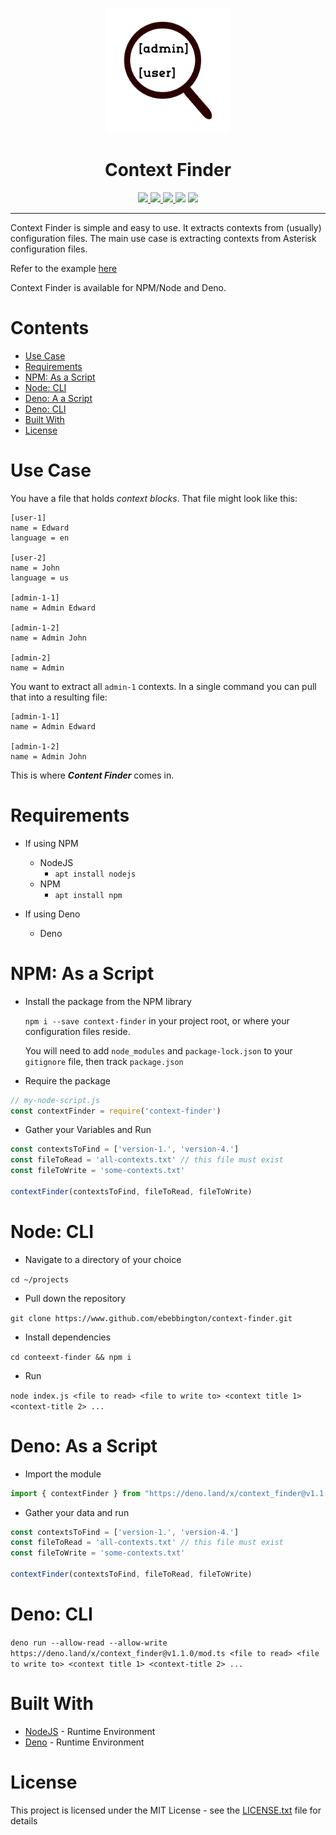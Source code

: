 <p align="center">
  <img height="200" src="dcf-logo.png" alt="Context Finder">
  <h1 align="center">Context Finder</h1>
</p>
<p align="center">
  <a href="https://github.com/ebebbington/context-finder/actions">
    <img src="https://img.shields.io/github/workflow/status/ebebbington/context-finder/master?label=build">
  </a>
  <a href="https://github.com/drashland/context-finder/releases">
    <img src="https://img.shields.io/github/release/ebebbington/context-finder.svg?color=bright_green&label=latest">
  </a>
  <a href="http://hits.dwyl.com/ebebbington/context-finder">
    <img src="http://hits.dwyl.com/ebebbington/context-finder.svg">
  </a>
  <a>
    <img src="https://img.shields.io/npm/dm/context-finder?label=npm Downloads">
  </a>
  <a>
    <img src="https://snyk.io/test/github/ebebbington/context-finder/badge.svg">
  </a>
</p>

---

Context Finder is simple and easy to use. It extracts contexts from (usually) configuration files. The main use case is extracting contexts from Asterisk configuration files.

Refer to the example [here](./example)

Context Finder is available for NPM/Node and Deno.

# Contents

* [Use Case](#use-case)
* [Requirements](#requirements)
* [NPM: As a Script](#npm-as-a-script)
* [Node: CLI](#node-cli)
* [Deno: A a Script](#deno-as-a-script)
* [Deno: CLI](#deno-cli)
* [Built With](#built-with)
* [License](#license) 

# Use Case

You have a file that holds *context blocks*. That file might look like this:

```
[user-1]
name = Edward
language = en

[user-2]
name = John
language = us

[admin-1-1]
name = Admin Edward

[admin-1-2]
name = Admin John

[admin-2]
name = Admin
```

You want to extract all `admin-1` contexts. In a single command you can pull that into a resulting file:

```
[admin-1-1]
name = Admin Edward

[admin-1-2]
name = Admin John
```

This is where ***Content Finder*** comes in.

# Requirements

* If using NPM
    * NodeJS
        * `apt install nodejs`
    * NPM
        * `apt install npm`
 
* If using Deno
    * Deno

# NPM: As a Script

* Install the package from the NPM library

	`npm i --save context-finder` in your project root, or where your configuration files reside.

	You will need to add `node_modules` and `package-lock.json` to your `gitignore` file, then track `package.json`

* Require the package

```typescript
// my-node-script.js
const contextFinder = require('context-finder')
```

* Gather your Variables and Run

```typescript
const contextsToFind = ['version-1.', 'version-4.']
const fileToRead = 'all-contexts.txt' // this file must exist
const fileToWrite = 'some-contexts.txt'

contextFinder(contextsToFind, fileToRead, fileToWrite)
```

# Node: CLI

* Navigate to a directory of your choice

`cd ~/projects`

* Pull down the repository
	
`git clone https://www.github.com/ebebbington/context-finder.git`
	
* Install dependencies

`cd conteext-finder && npm i`

* Run

`node index.js <file to read> <file to write to> <context title 1> <context-title 2> ...`

# Deno: As a Script

* Import the module

```typescript
import { contextFinder } from "https://deno.land/x/context_finder@v1.1.0/mod.ts";
```

* Gather your data and run

```typescript
const contextsToFind = ['version-1.', 'version-4.']
const fileToRead = 'all-contexts.txt' // this file must exist
const fileToWrite = 'some-contexts.txt'

contextFinder(contextsToFind, fileToRead, fileToWrite)
```

# Deno: CLI

`deno run --allow-read --allow-write https://deno.land/x/context_finder@v1.1.0/mod.ts <file to read> <file to write to> <context title 1> <context-title 2> ...`

# Built With

* [NodeJS](https://www.nodejs.org) - Runtime Environment
* [Deno](https://deno.land) - Runtime Environment

# License

This project is licensed under the MIT License - see the [LICENSE.txt](LICENSE.txt) file for details
